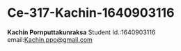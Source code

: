 # Ce-317-Kachin-1640903116
**Kachin Pornputtakunraksa**
Student Id.:1640903116
email:Kachin.ppo@gmail.com
